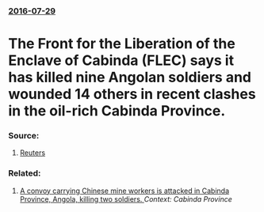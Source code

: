 ### [2016-07-29](/news/2016/07/29/index.md)

# The Front for the Liberation of the Enclave of Cabinda (FLEC) says it has killed nine Angolan soldiers and wounded 14 others in recent clashes in the oil-rich Cabinda Province. 




### Source:

1. [Reuters](http://www.reuters.com/article/us-angola-war-cabinda-idUSKCN10926K)

### Related:

1. [A convoy carrying Chinese mine workers is attacked in Cabinda Province, Angola, killing two soldiers. ](/news/2010/11/12/a-convoy-carrying-chinese-mine-workers-is-attacked-in-cabinda-province-angola-killing-two-soldiers.md) _Context: Cabinda Province_
